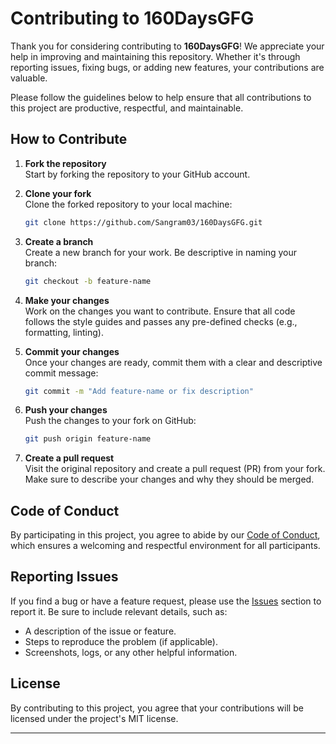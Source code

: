 
# Contributing to 160DaysGFG

Thank you for considering contributing to **160DaysGFG**! We appreciate your help in improving and maintaining this repository. Whether it's through reporting issues, fixing bugs, or adding new features, your contributions are valuable.

Please follow the guidelines below to help ensure that all contributions to this project are productive, respectful, and maintainable.

## How to Contribute

1. **Fork the repository**  
   Start by forking the repository to your GitHub account.

2. **Clone your fork**  
   Clone the forked repository to your local machine:
   ```bash
   git clone https://github.com/Sangram03/160DaysGFG.git
   ```

3. **Create a branch**  
   Create a new branch for your work. Be descriptive in naming your branch:
   ```bash
   git checkout -b feature-name
   ```

4. **Make your changes**  
   Work on the changes you want to contribute. Ensure that all code follows the style guides and passes any pre-defined checks (e.g., formatting, linting).

5. **Commit your changes**  
   Once your changes are ready, commit them with a clear and descriptive commit message:
   ```bash
   git commit -m "Add feature-name or fix description"
   ```

6. **Push your changes**  
   Push the changes to your fork on GitHub:
   ```bash
   git push origin feature-name
   ```

7. **Create a pull request**  
   Visit the original repository and create a pull request (PR) from your fork. Make sure to describe your changes and why they should be merged.

## Code of Conduct

By participating in this project, you agree to abide by our [Code of Conduct](./CODE_OF_CONDUCT.md), which ensures a welcoming and respectful environment for all participants.

## Reporting Issues

If you find a bug or have a feature request, please use the [Issues](https://github.com/Sangram03/160DaysGFG/issues) section to report it. Be sure to include relevant details, such as:
- A description of the issue or feature.
- Steps to reproduce the problem (if applicable).
- Screenshots, logs, or any other helpful information.

## License

By contributing to this project, you agree that your contributions will be licensed under the project's MIT license.

---

